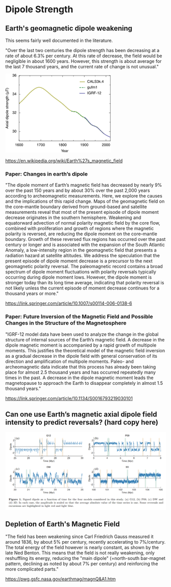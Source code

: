 # Dipole Strength

## Earth's geomagnetic dipole weakening

This seems fairly well documented in the literature.

"Over the last two centuries the dipole strength has been decreasing at a rate of about 6.3% per century. At this rate of decrease, the field would be negligible in about 1600 years. However, this strength is about average for the last 7 thousand years, and the current rate of change is not unusual."

![](img/dipole-strength.png)

https://en.wikipedia.org/wiki/Earth%27s_magnetic_field

### Paper: Changes in earth’s dipole

"The dipole moment of Earth’s magnetic field has decreased by nearly 9% over the past 150 years and by about 30% over the past 2,000 years according to archeomagnetic measurements. Here, we explore the causes and the implications of this rapid change. Maps of the geomagnetic field on the core–mantle boundary derived from ground-based and satellite measurements reveal that most of the present episode of dipole moment decrease originates in the southern hemisphere. Weakening and equatorward advection of normal polarity magnetic field by the core flow, combined with proliferation and growth of regions where the magnetic polarity is reversed, are reducing the dipole moment on the core–mantle boundary. Growth of these reversed flux regions has occurred over the past century or longer and is associated with the expansion of the South Atlantic Anomaly, a low-intensity region in the geomagnetic field that presents a radiation hazard at satellite altitudes. We address the speculation that the present episode of dipole moment decrease is a precursor to the next geomagnetic polarity reversal. The paleomagnetic record contains a broad spectrum of dipole moment fluctuations with polarity reversals typically occurring during dipole moment lows. However, the dipole moment is stronger today than its long time average, indicating that polarity reversal is not likely unless the current episode of moment decrease continues for a thousand years or more."

https://link.springer.com/article/10.1007/s00114-006-0138-6

### Paper: Future Inversion of the Magnetic Field and Possible Changes in the Structure of the Magnetosphere

"IGRF-12 model data have been used to analyze the change in the global structure of internal sources of the Earth’s magnetic field. A decrease in the dipole magnetic moment is accompanied by a rapid growth of multipole moments. This justifies the theoretical model of the magnetic field inversion as a gradual decrease in the dipole field with general conservation of its direction and amplification of multipole moments. Paleo- and archeomagnetic data indicate that this process has already been taking place for almost 2.5 thousand years and has occurred repeatedly many times in the past. A decrease in the dipole magnetic moment leads the magnetopause to approach the Earth to disappear completely in almost 1.5 thousand years."

https://link.springer.com/article/10.1134/S0016793219030101

## Can one use Earth’s magnetic axial dipole field intensity to predict reversals? (hard copy here)

![](img/gwirtz.png)

## Depletion of Earth's Magnetic Field

"The field has been weakening since Carl Friedrich Gauss measured it around 1836, by about 5% per century, recently accelerating to 7%/century. The total energy of the field however is nearly constant, as shown by the late Ned Benton. This means that the field is not really weakening, only reshuffling its energy, reducing the "main dipole" (=north-south bar-magnet pattern, declining as noted by about 7% per century) and reinforcing the more complicated parts."

https://pwg.gsfc.nasa.gov/earthmag/magnQ&A1.htm